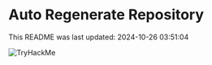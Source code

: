 # Auto Regenerate Repository

This README was last updated: 2024-10-26 03:51:04

 ![TryHackMe](https://tryhackme.com/badge/533634)